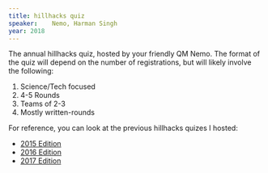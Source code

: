 ```yaml
---
title: hillhacks quiz
speaker: 	Nemo, Harman Singh
year: 2018
---
```

The annual hillhacks quiz, hosted by your friendly QM Nemo. The format of the quiz will depend on the number of registrations, but will likely involve the following:

1. Science/Tech focused
2. 4-5 Rounds
3. Teams of 2-3
4. Mostly written-rounds

For reference, you can look at the previous hillhacks quizes I hosted:

- [2015 Edition](https://speakerdeck.com/captn3m0/hillhacks-quiz-2015)
- [2016 Edition](https://speakerdeck.com/captn3m0/hillhacks-quiz-2016)
- [2017 Edition](https://speakerdeck.com/captn3m0/hillhacks-quiz-2017)
